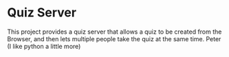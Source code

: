 # Quiz Server

This project provides a quiz server that allows a quiz to be
created from the Browser, and then lets multiple people take
the quiz at the same time.
Peter (I like python a little more)